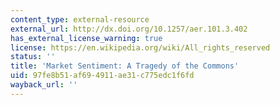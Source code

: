 ```yaml
---
content_type: external-resource
external_url: http://dx.doi.org/10.1257/aer.101.3.402
has_external_license_warning: true
license: https://en.wikipedia.org/wiki/All_rights_reserved
status: ''
title: 'Market Sentiment: A Tragedy of the Commons'
uid: 97fe8b51-af69-4911-ae31-c775edc1f6fd
wayback_url: ''
---
```

